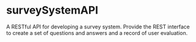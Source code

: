 # surveySystemAPI
A RESTful API for developing a survey system. Provide the REST interface to create a set of questions and answers and a record of user evaluation.
